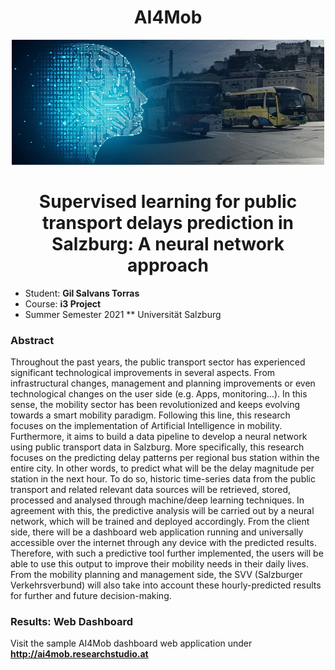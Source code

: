 <div align="center">
  <center><h1>AI4Mob</h1></center>
</div>

<div align="center">
    <img src="Diagrams/AI4mob_logo.JPG" height="200" width="500"/>
</div>
    
<div align="center">
  <center><h1>Supervised learning for public transport delays prediction in Salzburg: A neural network approach</h1></center>
</div>

* Student: **Gil Salvans Torras**
* Course: **i3 Project**
* Summer Semester 2021
** Universität Salzburg


### Abstract
Throughout the past years, the public transport sector has experienced significant technological improvements in several aspects. From infrastructural changes, management and planning improvements or even technological changes on the user side (e.g. Apps, monitoring…). In this sense, the mobility sector has been revolutionized and keeps evolving towards a smart mobility paradigm. Following this line, this research focuses on the implementation of Artificial Intelligence in mobility. Furthermore, it aims to build a data pipeline to develop a neural network using public transport data in Salzburg. More specifically, this research focuses on the predicting delay patterns per regional bus station within the entire city. In other words, to predict what will be the delay magnitude per station in the next hour. To do so, historic time-series data from the public transport and related relevant data sources will be retrieved, stored, processed and analysed through machine/deep learning techniques. In agreement with this, the predictive analysis will be carried out by a neural network, which will be trained and deployed accordingly. From the client side, there will be a dashboard web application running and universally accessible over the internet through any device with the predicted results. Therefore, with such a predictive tool further implemented, the users will be able to use this output to improve their mobility needs in their daily lives. From the mobility planning and management side, the SVV (Salzburger Verkehrsverbund) will also take into account these hourly-predicted results for further and future decision-making.

### Results: Web Dashboard
Visit the sample AI4Mob dashboard web application under **http://ai4mob.researchstudio.at**
